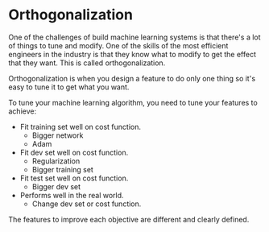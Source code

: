 # Orthogonalization

One of the challenges of build machine learning systems is that there's a lot of things to tune and modify. One of the skills of the most efficient engineers in the industry is that they know what to modify to get the effect that they want. This is called orthogonalization.

Orthogonalization is when you design a feature to do only one thing so it's easy to tune it to get what you want.

To tune your machine learning algorithm, you need to tune your features to achieve:

- Fit training set well on cost function.
  - Bigger network
  - Adam
- Fit dev set well on cost function.
  - Regularization
  - Bigger training set
- Fit test set well on cost function.
  - Bigger dev set
- Performs well in the real world.
  - Change dev set or cost function.

The features to improve each objective are different and clearly defined.
